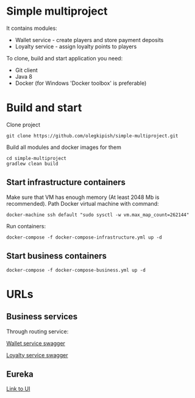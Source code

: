 # Simple multiproject

It contains modules:
* Wallet service  - create players and store payment deposits
* Loyalty service - assign loyalty points to players

To clone, build and start application you need:
* Git client
* Java 8
* Docker (for Windows 'Docker toolbox' is preferable)

# Build and start

Clone project

    git clone https://github.com/olegkipish/simple-multiproject.git    
    
Build all modules and docker images for them

	cd simple-multiproject
	gradlew clean build

## Start infrastructure containers

Make sure that VM has enough memory (At least 2048 Mb is recommended).
Path Docker virtual machine with command:
    
    docker-machine ssh default "sudo sysctl -w vm.max_map_count=262144"

Run containers:

    docker-compose -f docker-compose-infrastructure.yml up -d

## Start business containers
    
    docker-compose -f docker-compose-business.yml up -d

# URLs
## Business services

Through routing service:

[Wallet service swagger](http://192.168.99.100:8082/wallet-service/swagger-ui.html)

[Loyalty service swagger](http://192.168.99.100:8082/loyalty-service/swagger-ui.html)

## Eureka

[Link to UI](http://192.168.99.100:8761)
